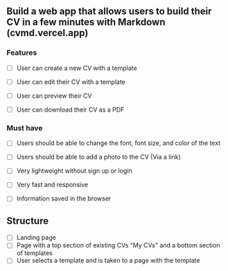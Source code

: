 ## Build a web app that allows users to build their CV in a few minutes with Markdown (cvmd.vercel.app)

### Features

- [ ] User can create a new CV with a template
- [ ] User can edit their CV with a template
- [ ] User can preview their CV
- [ ] User can download their CV as a PDF


### Must have

- [ ] Users should be able to change the font, font size, and color of the text
- [ ] Users should be able to add a photo to the CV (Via a link)
- [ ] Very lightweight without sign up or login
- [ ] Very fast and responsive
- [ ] Information saved in the browser


## Structure

- [ ] Landing page
- [ ] Page with a top section of existing CVs "My CVs" and a bottom section of templates
- [ ] User selects a template and is taken to a page with the template